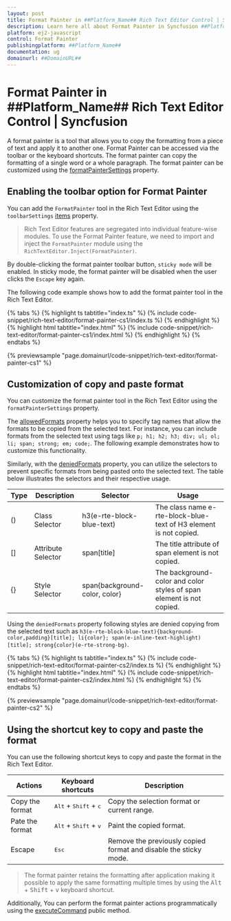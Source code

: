 ```yaml
---
layout: post
title: Format Painter in ##Platform_Name## Rich Text Editor Control | Syncfusion
description: Learn here all about Format Painter in Syncfusion ##Platform_Name## Rich Text Editor control of Syncfusion Essential JS 2 and more.
platform: ej2-javascript
control: Format Painter 
publishingplatform: ##Platform_Name##
documentation: ug
domainurl: ##DomainURL##
---
```


# Format Painter in ##Platform_Name## Rich Text Editor Control | Syncfusion

A format painter is a tool that allows you to copy the formatting from a piece of text and apply it to another one. Format Painter can be accessed via the toolbar or the keyboard shortcuts. The format painter can copy the formatting of a single word or a whole paragraph. The format painter can be customized using the [formatPainterSettings](../api/rich-text-editor/formatPainterSettings/) property.

## Enabling the toolbar option for Format Painter

You can add the `FormatPainter` tool in the Rich Text Editor using the `toolbarSettings` [items](../api/rich-text-editor/toolbarSettings/#items) property.

> Rich Text Editor features are segregated into individual feature-wise modules. To use the Format Painter feature, we need to import and inject the `FormatPainter` module using the `RichTextEditor.Inject(FormatPainter)`.

By double-clicking the format painter toolbar button, `sticky mode` will be enabled. In sticky mode, the format painter will be disabled when the user clicks the `Escape` key again.

The following code example shows how to add the format painter tool in the Rich Text Editor.

{% tabs %}
{% highlight ts tabtitle="index.ts" %}
(% include code-snippet/rich-text-editor/format-painter-cs1/index.ts %)
{% endhighlight %}
{% highlight html tabtitle="index.html" %}
(% include code-snippet/rich-text-editor/format-painter-cs1/index.html %)
{% endhighlight %}
{% endtabs %}

{% previewsample "page.domainurl/code-snippet/rich-text-editor/format-painter-cs1" %}

## Customization of copy and paste format

You can customize the format painter tool in the Rich Text Editor using the `formatPainterSettings` property.

The [allowedFormats](../api/rich-text-editor/formatPainterSettings/#allowedformats) property helps you to specify tag names that allow the formats to be copied from the selected text. For instance, you can include formats from the selected text using tags like `p; h1; h2; h3; div; ul; ol; li; span; strong; em; code;`. The following example demonstrates how to customize this functionality.

Similarly, with the [deniedFormats](../api/rich-text-editor/formatPainterSettings/#deniedformats) property, you can utilize the selectors to prevent specific formats from being pasted onto the selected text. The table below illustrates the selectors and their respective usage.

| Type | Description        | Selector                                                | Usage                                                                  |
|------|--------------------|---------------------------------------------------------|------------------------------------------------------------------------|
| ()   | Class Selector     | h3(e-rte-block-blue-text)                               | The class name e-rte-block-blue-text of H3 element is not copied.      |
| []   | Attribute Selector | span\[title]                                            | The title attribute of span element is not copied.                     |
| {}   | Style Selector     | span{background-color, color}                           | The background-color and color styles of span element is not copied.   |

Using the `deniedFormats` property following styles are denied copying from the selected text such as `h3(e-rte-block-blue-text){background-color,padding}[title]; li{color}; span(e-inline-text-highlight)[title]; strong{color}(e-rte-strong-bg)`.

{% tabs %}
{% highlight ts tabtitle="index.ts" %}
(% include code-snippet/rich-text-editor/format-painter-cs2/index.ts %)
{% endhighlight %}
{% highlight html tabtitle="index.html" %}
(% include code-snippet/rich-text-editor/format-painter-cs2/index.html %)
{% endhighlight %}
{% endtabs %}

{% previewsample "page.domainurl/code-snippet/rich-text-editor/format-painter-cs2" %}

## Using the shortcut key to copy and paste the format

You can use the following shortcut keys to copy and paste the format in the Rich Text Editor.

| Actions               | Keyboard shortcuts                               | Description                                                     |
|-----------------------|--------------------------------------------------|-----------------------------------------------------------------|
| Copy the format       | <kbd>Alt</kbd> + <kbd>Shift</kbd> + <kbd>c</kbd> | Copy the selection format or current range.                     |
| Pate the format       | <kbd>Alt</kbd> + <kbd>Shift</kbd> + <kbd>v</kbd> | Paint the copied format.                                        |
| Escape                | <kbd>Esc</kbd>                                   | Remove the previously copied format and disable the sticky mode.|

> The format painter retains the formatting after application making it possible to apply the same formatting multiple times by using the <kbd>Alt</kbd> + <kbd>Shift</kbd> + <kbd>v</kbd> keyboard shortcut.

Additionally, You can perform the format painter actions programmatically using the [executeCommand](../exec-command/) public method.
